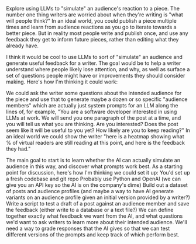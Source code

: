 Explore using LLMs to "simulate" an audience's reaction to a piece. The number one thing writers are worried about when they're writing is "what will people think?" In an ideal world, you could publish a piece multiple times and learn from audience reactions as you go to iterate towards a better piece. But in reality most people write and publish once, and use any feedback they get to inform future pieces, rather than editing what they already have.

I think it would be cool to use LLMs to sort of "simulate" an audience and generate useful feedback for a writer. The goal would be to help a writer understand where people likely lose attention, and why, as well as surface a set of questions people might have or improvements they should consider making. Here's how I'm thinking it could work:

We could ask the writer some questions about the intended audience for the piece and use that to generate maybe a dozen or so specific "audience members" which are actually just system prompts for an LLM along the lines of, for example, "You are a software developer interested in using LLMs at work. We will send you one paragraph of the post at a time, and you will tell us what you are thinking. Are you interested? Does the post seem like it will be useful to you yet? How likely are you to keep reading?" In an ideal world we could show the writer "here is a heatmap showing what % of virtual readers are still reading at this point, and here is the feedback they had."

The main goal to start is to learn whether the AI can actually simulate an audience in this way, and discover what prompts work best. As a starting point for discussion, here's how I'm thinking we could set it up:
You'd set up a fresh codebase and git repo
Probably use Python and OpenAI (we can give you an API key so the AI is on the company's dime)
Build out a dataset of posts and audience profiles (and maybe a way to have AI generate variants on an audience profile given an initial version provided by a writer?)
Write a script to test a draft of a post against an audience member and save the feedback (either write to a database or a text file?)
We can define together exactly what feedback we want from the AI, and what questions we'd want to ask writers to learn more about their intended audience.
We'll need a way to grade responses that the AI gives so that we can test different versions of the prompts and keep track of which perform best.
